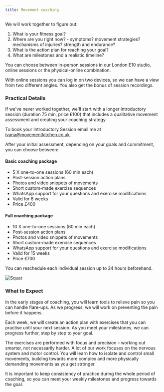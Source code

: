 ```yaml
---
title: Movement coaching
---
```

We will work together to figure out:
1. What is your fitness goal?
2. Where are you right now? - symptoms? movement strategies? mechanisms of injuries? strength and endurance?
3. What is the action plan for reaching your goal?
4. What are milestones and a realistic timeline?

You can choose between in-person sessions in our London E10 studio, online sessions or the physical-online combination. 

With online sessions you can log in on two devices, so we can have a view from two different angles. You also get the bonus of session recordings.

### Practical Details

If we've never worked together, we'll start with a longer introductory session
(duration 75 min, price £100) that includes a qualitative movement assessment
and creating your coaching strategy.

To book your Introductory Session email me at ivana@movementkitchen.co.uk.

After your initial assessment, depending on your goals and commitment, you can choose between:

#### Basic coaching package
- 5 X one-to-one sessions (60 min each)
- Post-session action plans
- Photos and video snippets of movements
- Short custom-made exercise sequences
- WhatsApp support for your questions and exercise modifications
- Valid for 8 weeks
- Price £400

#### Full coaching package
- 10 X one-to-one sessions (60 min each)
- Post-session action plans
- Photos and video snippets of movements
- Short custom-made exercise sequences
- WhatsApp support for your questions and exercise modifications
- Valid for 15 weeks
- Price £700

You can reschedule each individual session up to 24 hours beforehand.

![Squat](/images/squat.jpg)


### What to Expect

In the early stages of coaching, you will learn tools to relieve pain so you can handle flare-ups. As we progress, we will work on preventing the pain before it happens.

Each week, we will create an action plan with exercises that you can practise until your next session. As you meet your milestones, we can progress further, step by step to your goal.

The exercises are performed with focus and precision – working out smarter, not necessarily harder. A lot of our work focuses on the nervous system and motor control. You will learn how to isolate and control small movements, building towards more complex and more physically demanding movements as you get stronger.

It is important to keep consistency of practice during the whole period of coaching, so you can meet your weekly milestones and progress towards the goal.